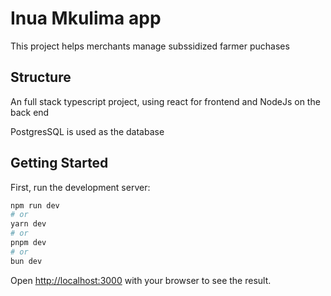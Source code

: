 # Inua Mkulima app

This project helps merchants manage subssidized farmer puchases

## Structure

An full stack typescript project, using react for frontend and NodeJs on the back end

PostgresSQL is used as the database

## Getting Started

First, run the development server:

```bash
npm run dev
# or
yarn dev
# or
pnpm dev
# or
bun dev
```

Open [http://localhost:3000](http://localhost:3000) with your browser to see the result.
